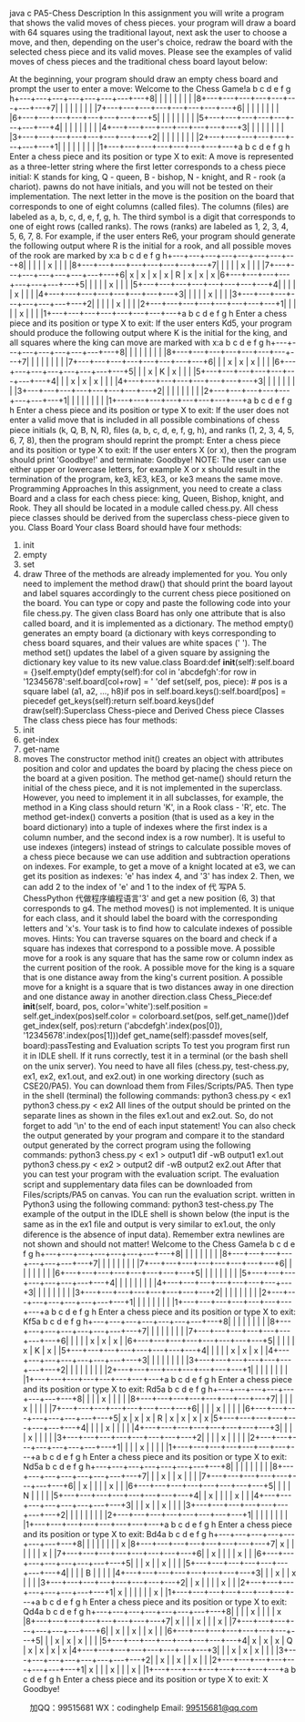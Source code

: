 java c
PA5-Chess 
Description 
ln this assignment you wiII write a program that shows the vaIid   moves   of   chess   pieces. your   program wiII draw a board with 64 squares   using   the   traditionaI   Iayout,   next   ask   the   user   to choose a move, and then, depending on the   user's choice,   redraw the   board   with   the   seIected chess   piece and   its vaIid moves.   PIease see the exampIes of   vaIid   moves   of   chess   pieces   and   the   traditionaI chess board   Iayout   beIow: 

At the beginning, your program shouId draw an   empty   chess   board   and   prompt the   user to   enter   a   move:
Welcome to the Chess Game!a     b     c     d     e     f     g     h+---+---+---+---+---+---+---+---+8|     |     |     |     |     |     |     |     |8+---+---+---+---+---+---+---+---+7|     |     |     |     |     |     |     |     |7+---+---+---+---+---+---+---+---+6|     |     |     |     |     |     |     |     |6+---+---+---+---+---+---+---+---+5|     |     |     |     |     |     |     |     |5+---+---+---+---+---+---+---+---+4|     |     |     |     |     |     |     |     |4+---+---+---+---+---+---+---+---+3|     |     |     |     |     |     |     |     |3+---+---+---+---+---+---+---+---+2|     |     |     |     |     |     |     |     |2+---+---+---+---+---+---+---+---+1|     |     |     |     |     |     |     |     |1+---+---+---+---+---+---+---+---+a     b     c     d     e     f     g     h
Enter a chess piece and its position or type X to exit:
A move   is represented as a three-Ietter string where the   ﬁrst   Ietter   corresponds   to   a   chess   piece initiaI:   K   stands   for   king, Q - queen,   B -   bishop,   N   -   knight,   and   R   -   rook   (a   chariot).   pawns   do   not have   initiaIs, and you wiII not   be tested on their   impIementation. The   next   Ietter   in the   move   is the   position   on   the   board   that   corresponds   to   one   of   eight   coIumns   (caIIed ﬁIes). The   coIumns   (ﬁIes) are   IabeIed   as   a,   b, c, d, e, f, g,   h. The   third   symboI   is   a   digit   that   corresponds   to   one   of   eight   rows (caIIed   ranks). The   rows   (ranks) are   IabeIed   as   1, 2, 3,   4,   5,   6,   7,   8.   For   exampIe,   if   the   user   enters Re6, your   program shouId generate the foIIowing output where R is the   initiaI for a   rook,   and   aII possibIe moves of the   rook   are   marked   by x:a     b     c     d     e     f     g     h+---+---+---+---+---+---+---+---+8|     |     |     |     | x |     |     |     |8+---+---+---+---+---+---+---+---+7|     |     |     |     | x |     |     |     |7+---+---+---+---+---+---+---+---+6| x | x | x | x | R | x | x | x |6+---+---+---+---+---+---+---+---+5|     |     |     |     | x |     |     |     |5+---+---+---+---+---+---+---+---+4|     |     |     |     | x |     |     |     |4+---+---+---+---+---+---+---+---+3|     |     |     |     | x |     |     |     |3+---+---+---+---+---+---+---+---+2|     |     |     |     | x |     |     |     |2+---+---+---+---+---+---+---+---+1|     |     |     |     | x |     |     |     |1+---+---+---+---+---+---+---+---+a     b     c     d     e     f     g     h
Enter a chess piece and its position or type X to exit:
lf the user enters Kd5, your program shouId   produce the foIIowing   output   where K is the   initiaI   for   the   king, and aII squares where the   king can   move are   marked   with x:a     b     c     d     e     f     g     h+---+---+---+---+---+---+---+---+8|     |     |     |     |     |     |     |     |8+---+---+---+---+---+---+---+---+7|     |     |     |     |     |     |     |     |7+---+---+---+---+---+---+---+---+6|     |     | x | x | x |     |     |     |6+---+---+---+---+---+---+---+---+5|     |     | x | K | x |     |     |     |5+---+---+---+---+---+---+---+---+4|     |     | x | x | x |     |     |     |4+---+---+---+---+---+---+---+---+3|     |     |     |     |     |     |     |     |3+---+---+---+---+---+---+---+---+2|     |     |     |     |     |     |     |     |2+---+---+---+---+---+---+---+---+1|     |     |     |     |     |     |     |     |1+---+---+---+---+---+---+---+---+a     b     c     d     e     f     g     h
Enter a chess piece and its position or type X to exit:
lf the user does not enter a   vaIid   move   that   is   incIuded   in   aII   possibIe   combinations   of   chess   piece   initiaIs   (k, Q,   B,   N,   R), ﬁIes   (a,   b, c,   d,   e, f,   g,   h),   and   ranks   (1,   2,   3,   4,   5,   6,   7,   8),   then   the   program       shouId reprint the   prompt:
Enter a chess piece and its position or type X to exit:
lf the user enters X (or x), then the program   shouId   print   'Goodbye!'   and   terminate:
Goodbye!
NOTE: The   user can   use either   upper or   Iowercase   Ietters, for exampIe X or x   shouId   resuIt   in   the   termination   of   the   program,   ke3,   kE3, kE3, or   ke3   means   the   same   move.
Programming Approaches 
ln this assignment, you need to create a cIass   Board   and   a   cIass for   each   chess   piece:   king,      Queen,   Bishop,   knight, and   Rook. They   aII   shouId   be   Iocated   in   a   moduIe   caIIed   chess.py. AII chess piece cIasses shouId be derived from the supercIass   chess-piece   given to   you. 
Class Board 
Your cIass   Board shouId have four   methods:
1.   init
2.   empty
3.   set
4.   draw
Three of the methods are aIready   impIemented for you. You onIy   need   to   impIement   the   method draw() that shouId   print the   board   Iayout and   IabeI squares accordingIy to the current chess   piece positioned on the board. You can type or copy and   paste the foIIowing   code   into your   ﬁIe   chess.py. 
The given cIass   Board   has onIy one attribute that   is aIso   caIIed   board,   and   it   is   impIemented   as   a   dictionary. 
The method empty() generates an empty   board (a   dictionary   with   keys   corresponding to   chess   board   squares, and   their   vaIues   are   white   spaces   ('   '). 
The method set() updates the   IabeI of a   given   square   by   assigning   the   dictionary   key   vaIue   to   its   new   vaIue.class Board:def __init__(self):self.board = {}self.empty()def empty(self):for col in 'abcdefgh':for row in '12345678':self.board[col+row] = ' 'def set(self, pos, piece): # pos is a square label (a1, a2, ..., h8)if pos in self.board.keys():self.board[pos] = piecedef get_keys(self):return    self.board.keys()def draw(self):SupercIass Chess-piece and Derived Chess piece CIasses
The cIass chess    piece   has four   methods:
1.   init
2. get-index
3. get-name
4.   moves
The constructor method   init() creates an object   with   attributes   position   and   coIor   and   updates   the   board by pIacing the chess   piece on   the   board   at   a   given   position. 
The method get-name() shouId return the   initiaI of the   chess   piece,   and   it   is   not   impIemented   in the supercIass.   However, you   need to   impIement   it   in aII subcIasses, for exampIe, the   method   in a   King   cIass   shouId   return   'K',   in   a   Rook   cIass   -   'R',   etc. 
The method get-index() converts a position   (that   is   used   as   a   key   in the   board   dictionary)   into   a tupIe of   indexes where the ﬁrst   index   is a coIumn number,   and the   second   index   is   a   row   number).   lt   is   usefuI to   use   indexes (integers)   instead of strings to caIcuIate   possibIe moves   of   a   chess piece because we can use addition and   subtraction   operations   on   indexes.   For   exampIe,   to   get   a   move   of   a   knight   Iocated   at   e3, we   can   get   its   position   as   indexes:   'e'   has   index   4,   and   '3'   has index   2. Then, we   can   add   2 to   the   index   of   'e' and   1 to   the   index   of   代 写PA 5. ChessPython
代做程序编程语言'3'   and   get   a   new   position   (6,   3) that   corresponds   to   g4. 
The   method   moves()   is   not   impIemented.   lt   is   unique for each cIass, and   it shouId   IabeI the   board   with the corresponding Ietters and   'x's. Your task is to ﬁnd   how to   caIcuIate   indexes   of   possibIe         moves. 
Hints: You can traverse squares on the   board and check   if a   square   has   indexes   that   correspond   to a   possibIe move. A possibIe move for   a   rook   is   any   square   that   has   the   same   row   or   coIumn index as the current position of the   rook. A possibIe   move   for   the   king   is   a   square   that   is   one distance away from the   king's current position. A possibIe   move for   a   knight   is   a square   that   is   two distances away in one direction and   one   distance   away   in   another   direction.class Chess_Piece:def __init__(self, board, pos, color='white'):self.position = self.get_index(pos)self.color = colorboard.set(pos, self.get_name())def get_index(self, pos):return ('abcdefgh'.index(pos[0]), '12345678'.index(pos[1]))def get_name(self):passdef moves(self, board):passTesting and   EvaIuation scripts
To   test   you   program ﬁrst   run   it   in   lDLE   sheII.   lf   it   runs   correctIy, test   it   in   a   terminaI   (or   the   bash sheII   on   the   unix   server). You   need   to   have   aII ﬁIes   (chess.py,   test-chess.py, ex1,   ex2, ex1.out,   and   ex2.out)   in   one   working   directory   (such   as   CSE20/PA5). You   can   downIoad   them   from FiIes/Scripts/PA5. Then   type   in   the   sheII   (terminaI) the   foIIowing   commands:
python3 chess.py   < ex1
python3 chess.py   < ex2
AII Iines of the output shouId be printed on the separate Iines as   shown   in   the   ﬁIes   ex1.out   and   ex2.out. So, do not forget to add   '\n' to the end of   each   input   statement! 
You can aIso check the output generated by your   program   and   compare   it to the   standard   output   generated by the correct program   using the foIIowing commands: 
python3 chess.py   < ex1 >   output1 
dif -wB output1 ex1.out 
python3 chess.py   < ex2 >   output2 
dif -wB output2 ex2.out 
After that you can test your program with the evaIuation script. The evaIuation   script   and suppIementary data ﬁIes can be downIoaded from   FiIes/scripts/PA5 on   canvas. You   can   run the   evaIuation script. written in   Python3 using the foIIowing command: 
python3 test-chess.py
The   exampIe   of   the   output   in   the   lDLE   sheII   is   shown   beIow   (the   input   is   the   same   as   in   the   ex1   ﬁIe and output is very simiIar to ex1.out, the onIy   diference   is the   absence   of   input   data).   Remember extra newIines are not   shown   and   shouId   not   matter!
Welcome to the Chess Game!a     b     c     d     e     f     g     h+---+---+---+---+---+---+---+---+8|     |     |     |     |     |     |     |     |8+---+---+---+---+---+---+---+---+7|     |     |     |     |     |     |     |     |7+---+---+---+---+---+---+---+---+6|     |     |     |     |     |     |     |     |6+---+---+---+---+---+---+---+---+5|     |     |     |     |     |     |     |     |5+---+---+---+---+---+---+---+---+4|     |     |     |     |     |     |     |     |4+---+---+---+---+---+---+---+---+3|     |     |     |     |     |     |     |     |3+---+---+---+---+---+---+---+---+2|     |     |     |     |     |     |     |     |2+---+---+---+---+---+---+---+---+1|     |     |     |     |     |     |     |     |1+---+---+---+---+---+---+---+---+a     b     c     d     e     f     g     h
Enter a chess piece and its position or type X to exit:
Kf5a     b     c     d     e     f     g     h+---+---+---+---+---+---+---+---+8|     |     |     |     |     |     |     |     |8+---+---+---+---+---+---+---+---+7|     |     |     |     |     |     |     |     |7+---+---+---+---+---+---+---+---+6|     |     |     |     | x | x | x |     |6+---+---+---+---+---+---+---+---+5|     |     |     |     | x | K | x |     |5+---+---+---+---+---+---+---+---+4|     |     |     |     | x | x | x |     |4+---+---+---+---+---+---+---+---+3|     |     |     |     |     |     |     |     |3+---+---+---+---+---+---+---+---+2|     |     |     |     |     |     |     |     |2+---+---+---+---+---+---+---+---+1|     |     |     |     |     |     |     |     |1+---+---+---+---+---+---+---+---+a     b     c     d     e     f     g     h
Enter a chess piece and its position or type X to exit:
Rd5a     b     c     d     e     f     g     h+---+---+---+---+---+---+---+---+8|     |     |     | x |     |     |     |     |8+---+---+---+---+---+---+---+---+7|     |     |     | x |     |     |     |     |7+---+---+---+---+---+---+---+---+6|     |     |     | x |     |     |     |     |6+---+---+---+---+---+---+---+---+5| x | x | x | R | x | x | x | x |5+---+---+---+---+---+---+---+---+4|     |     |     | x |     |     |     |     |4+---+---+---+---+---+---+---+---+3|     |     |     | x |     |     |     |     |3+---+---+---+---+---+---+---+---+2|     |     |     | x |     |     |     |     |2+---+---+---+---+---+---+---+---+1|     |     |     | x |     |     |     |     |1+---+---+---+---+---+---+---+---+a     b     c     d     e     f     g     h
Enter a chess piece and its position or type X to exit:
Nd5a     b     c     d     e     f     g     h+---+---+---+---+---+---+---+---+8|     |     |     |     |     |     |     |     |8+---+---+---+---+---+---+---+---+7|     |     | x |     | x |     |     |     |7+---+---+---+---+---+---+---+---+6|     | x |     |     |     | x |     |     |6+---+---+---+---+---+---+---+---+5|     |     |     | N |     |     |     |     |5+---+---+---+---+---+---+---+---+4|     | x |     |     |     | x |     |     |4+---+---+---+---+---+---+---+---+3|     |     | x |     | x |     |     |     |3+---+---+---+---+---+---+---+---+2|     |     |     |     |     |     |     |     |2+---+---+---+---+---+---+---+---+1|     |     |     |     |     |     |     |     |1+---+---+---+---+---+---+---+---+a     b     c     d     e     f     g     h
Enter a chess piece and its position or type X to exit:
Bd4a     b     c     d     e     f     g     h+---+---+---+---+---+---+---+---+8|     |     |     |     |     |     |     | x |8+---+---+---+---+---+---+---+---+7| x |     |     |     |     |     | x |     |7+---+---+---+---+---+---+---+---+6|     | x |     |     |     | x |     |     |6+---+---+---+---+---+---+---+---+5|     |     | x |     | x |     |     |     |5+---+---+---+---+---+---+---+---+4|     |     |     | B |     |     |     |     |4+---+---+---+---+---+---+---+---+3|     |     | x |     | x |     |     |     |3+---+---+---+---+---+---+---+---+2|     | x |     |     |     | x |     |     |2+---+---+---+---+---+---+---+---+1| x |     |     |     |     |     | x |     |1+---+---+---+---+---+---+---+---+a     b     c     d     e     f     g     h
Enter a chess piece and its position or type X to exit:
Qd4a     b     c     d     e     f     g     h+---+---+---+---+---+---+---+---+8|     |     |     | x |     |     |     | x |8+---+---+---+---+---+---+---+---+7| x |     |     | x |     |     | x |     |7+---+---+---+---+---+---+---+---+6|     | x |     | x |     | x |     |     |6+---+---+---+---+---+---+---+---+5|     |     | x | x | x |     |     |     |5+---+---+---+---+---+---+---+---+4| x | x | x | Q | x | x | x | x |4+---+---+---+---+---+---+---+---+3|     |     | x | x | x |     |     |     |3+---+---+---+---+---+---+---+---+2|     | x |     | x |     | x |     |     |2+---+---+---+---+---+---+---+---+1| x |     |     | x |     |     | x |     |1+---+---+---+---+---+---+---+---+a     b     c     d     e     f     g     h
Enter a chess piece and its position or type X to exit:
X
Goodbye!









         
加QQ：99515681  WX：codinghelp  Email: 99515681@qq.com
